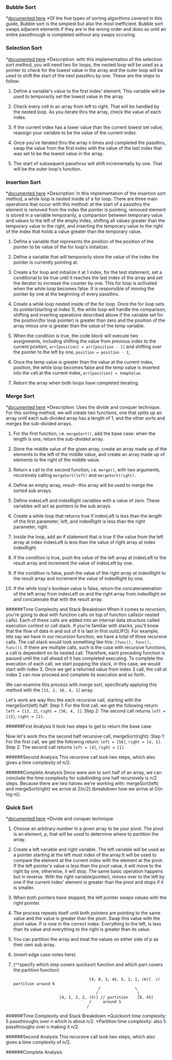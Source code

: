 ### Bubble Sort
*[documented here](https://guide.freecodecamp.org/algorithms/sorting-algorithms/bubble-sort/)
*Of the five types of sorting algorithms covered in this guide, Bubble sort is the simplest but also the most inefficient. Bubble sort swaps adjacent elements if they are in the wrong order and does so until an entire passthrough is completed without any swaps occuring.

### Selection Sort
*[documented here](https://guide.freecodecamp.org/algorithms/sorting-algorithms/selection-sort)
*Description: with this implementation of the selection sort method, you will need two for loops, the nested
loop will be used as a pointer to check for the lowest value in the array and the outer loop
will be used to shift the start of the next passthru by one.
These are the steps to follow:

1. Define a variable's value to the first index' element. This variable will be used to temporarily 
set the lowest value in the array. 

2. Check every cell in an array from left to right. That will be handled by the nested loop. As 
you iterate thru the array, check the value of each index. 

3. If the current index has a lower value than the current lowest set value, reassign your variable 
to be the value of the current index. 

4. Once you've iterated thru the array n times and completed the passthru, swap the value from 
the first index with the value of the last index that was set to be the lowest value in the array. 

5. The start of subsequent passthrus will shift incrementally by one. That will be the outer 
loop's function.

### Insertion Sort
*[documented here](https://guide.freecodecamp.org/algorithms/sorting-algorithms/insertion-sort)
*Description: In this implementation of the insertion sort method, a while loop is nested inside of a for
loop. There are three main operations that occur with this method: at the start of a passthru
the element is removed from the index the pointer is pointing, removed element is stored in a 
variable temporarily, a comparison between temporary value and values to the left of the empty 
index, shifting all values greater than the temporary value to the right, and inserting
the temporary value to the right of the index that holds a value greater than the temporary value.

1. Define a variable that represents the position of the position of the pointer to be value of 
the for loop's initializer.

2. Define a variable that will temporarily store the value of the index the pointer is currently 
pointing at.

3. Create a for loop and initialize it at 1 index, for the test statement, set a conditional to 
be true until it reaches the last index of the array and set the iterator to increase the counter
by one. This for loop is activated when the while loop becomes false. It is responsible of moving 
the pointer by one at the beginning of every passthru. 

4. Create a while loop nested inside of the for loop. Once the for loop sets its pointer(starting
at index 1), the while loop will handle the comparison, shifting and inserting operations
described above if the variable set for the position(for loop pointer) is 
greater than zero and the position of the array minus one is greater than the value of the temp 
variable.

5. When the condition is true, the code block will execute two assignments, including shifting the value from previous index to the current position, `arr[position] = arr[position - 1]` and shifting over the pointer to the left by one, `position = position - 1`;

6. Once the temp value is greater than the value at the current index, position, the while loop becomes false and the temp value is inserted into the cell at the current index, `arr[position] = tempValue`.

7. Return the array when both loops have completed iterating. 

### Merge Sort
*[documented here](https://guide.freecodecamp.org/algorithms/sorting-algorithms/merge-sort)
*Description: Uses the divide and conquer technique. For this sorting method, we will create two functions, one that splits up an array until each sub-divided array has a length of 1, and the other sorts and merges the sub-divided arrays.

1. For the first function, i.e. `mergeSort()`, add the base case: when the length is one, return the sub-divided array.

2. Store the middle value of the given array, create an array made up of the elements to the left of the middle value, and create an array made up of elements to the right of the middle value.

3. Return a call to the second function, i.e. `merge()`, with two arguments, recursively calling `mergeSort(left)` and `mergeSort(right)`. 

4. Define an empty array, result--this array will be used to merge the 
sorted sub arrays.

5. Define indexLeft and indexRight variables with a value of zero. These
variables will act as pointers to the sub arrays.

6. Create a while loop that returns true if indexLeft is less than the 
length of the first parameter, left, and indexRight is less than the right
parameter, right.

7. Inside the loop, add an if statement that is true if the value from the left array at index indexLeft is less than the value of right array at index
indexRight.

8. If the condition is true, push the value of the left array at indexLeft to the result array and increment the value of indexLeft by one.

9. If the condition is false, push the value of the right array at indexRight to the result array and increment the value of indexRight by one.

10. If the while loop's boolean value is false, return the concatenatenation of the left array from indexLeft on and the right array from indexRight on and concatenate that with the result array.

######Time Complexity and Stack Breakdown
When it comes to recursion, you're going to deal with function calls on top of function calls(or nested calls). Each of these calls are added into an internal data structure called execution context or call stack. If you're familiar with stacks, you'll know that the flow of data in and out of it is last in first out(LIFO). For example, lets say we have in our recursion function, we have a total of three recursive calls. The call stack would look something like this: `[func(), func(), func()]`. If there are multiple calls, such is the case with recursive functions, a call is dependent on its nested call. Therefore, each preceding function is paused until the call ahead of it has completed executing. To complete the execution of each call, we start popping the stack, in this case, we would start with index 3. Once we get a returned value from index 3 call, the call at index 2 can now proceed and complete its execution and so forth.

We can examine this process with merge sort, specifically applying this method with the `[13, 2, 56, 4, 1]` array. 

Let's work are way thru the each recursive call, starting with the mergeSort(left) half:
Step 1: For the first call, we get the following return: `left = [13, 2]`, `right = [56, 4, 1]`.
Step 2: The second call returns `left = [13]`, `right = [2]`.

######First Analysis
It took two steps to get to return the base case. 

Now let's work thru the second half recursive call, mergeSort(right):
Step 1: For the first call, we get the following return: `left = [56]`, `right = [4, 1]`.
Step 2: The second call returns `left = [4]`, `right = [1]`.

######Second Analysis
This recursive call took two steps, which also gives a time complexity of n/2.

######Complete Analysis
Since were aim to sort half of an array, we can conclude the time complexity for subdividing one half recursively is n/2 steps. Because there are two halves we're working with: mergeSort(left) and mergeSort(right) we arrive at 2(n/2).(breakdown how we arrive at O(n log n)).

### Quick Sort
*[documented here](https://guide.freecodecamp.org/algorithms/sorting-algorithms/quick-sort)
*Divide and conquer technique

1. Choose an arbitrary number in a given array to be your pivot. The pivot is an element, p, that will be used to determine where to partition the array.

2. Create a left variable and right variable. The left variable will be used as a pointer starting at the left most index of the array.It will be used to compare the element at the current index with the element at the pivot. If the left pointer's value is less than the pivot value, it will move to the right by one, otherwise, it will stop. The same basic operation happens but in reverse. With the right variable(pointer), moves over to the left by one if the current index' element is greater than the pivot and stops if it is smaller. 

3. When both pointers have stopped, the left pointer swaps values with the right pointer.

4. The process repeats itself until both pointers are pointing to the same value and the value is greater than the pivot. Swap this value with the pivot value. P is now in the correct index. Everything to the left, is less than its value and everything to the right is greater than its value.

5. You can partition the array and treat the values on either side of p as their own sub array.

6. (insert edge case notes here)

7. (^^specify which step covers quicksort function and which part covers the partition function)

                                        [4, 8, 3, 45, 5, 2, 1, (6)]  // partition around 6
                                            /               \
                                           /                 \
                           [4, 1, 3, 2, (5)] // partition    [8, 45] 
                                        /     around 5         
                                       /                        
                            
######Time Complexity and Stack Breakdown
*Quicksort time complexity: 5 passthroughs over n which is about n/2.
*Partition time complexity: also 5 passthroughs over n making it n/2.

######Second Analysis
This recursive call took two steps, which also gives a time complexity of n/2.

######Complete Analysis

